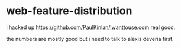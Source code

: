 web-feature-distribution
============

i hacked up https://github.com/PaulKinlan/iwanttouse.com real good.

the numbers are mostly good but i need to talk to alexis deveria first.
